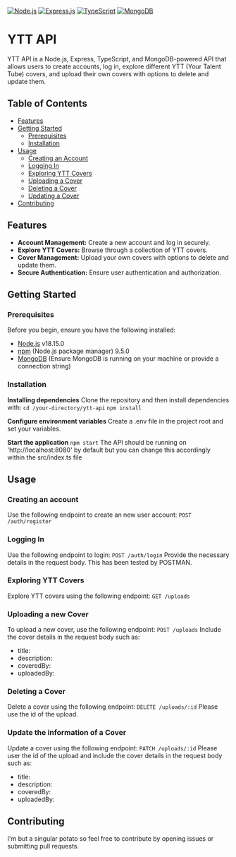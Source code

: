 [![Node.js](https://img.shields.io/badge/Node.js-18-green?logo=node.js)](https://nodejs.org/)
[![Express.js](https://img.shields.io/badge/Express.js-4-blue?logo=express)](https://expressjs.com/)
[![TypeScript](https://img.shields.io/badge/TypeScript-5.3-blue?logo=typescript)](https://www.typescriptlang.org/)
[![MongoDB](https://img.shields.io/badge/MongoDB-latest-green?logo=mongodb)](https://www.mongodb.com/)

# YTT API
YTT API is a Node.js, Express, TypeScript, and MongoDB-powered API that allows users to create accounts, log in, explore different YTT (Your Talent Tube) covers, and upload their own covers with options to delete and update them.

## Table of Contents
- [Features](#features)
- [Getting Started](#getting-started)
  - [Prerequisites](#prerequisites)
  - [Installation](#installation)
- [Usage](#usage)
  - [Creating an Account](#creating-an-account)
  - [Logging In](#logging-in)
  - [Exploring YTT Covers](#exploring-ytt-covers)
  - [Uploading a Cover](#uploading-a-cover)
  - [Deleting a Cover](#deleting-a-cover)
  - [Updating a Cover](#updating-a-cover)
- [Contributing](#contributing)

## Features

- **Account Management:** Create a new account and log in securely.
- **Explore YTT Covers:** Browse through a collection of YTT covers.
- **Cover Management:** Upload your own covers with options to delete and update them.
- **Secure Authentication:** Ensure user authentication and authorization.

## Getting Started

### Prerequisites

Before you begin, ensure you have the following installed:

- [Node.js](https://nodejs.org/) v18.15.0
- [npm](https://www.npmjs.com/) (Node.js package manager) 9.5.0
- [MongoDB](https://www.mongodb.com/) (Ensure MongoDB is running on your machine or provide a connection string)

### Installation
**Installing dependencies**
Clone the repository and then install dependencies with:
``` cd /your-directory/ytt-api ```
``` npm install ```

**Configure environment variables**
Create a .env file in the project root and set your variables.

**Start the application**
```npm start```
The API should be running on 'http://localhost:8080' by default but you can change this accordingly within the src/index.ts file

## Usage
### Creating an account
Use the following endpoint to create an new user account:
``` POST /auth/register ```
### Logging In
Use the following endpoint to login:
``` POST /auth/login ```
Provide the necessary details in the request body. This has been tested by POSTMAN.
### Exploring YTT Covers
Explore YTT covers using the following endpoint:
``` GET /uploads ```
### Uploading a new Cover
To upload a new cover, use the following endpoint:
``` POST /uploads ```
Include the cover details in the request body such as:
- title:
- description:
- coveredBy:
- uploadedBy:
### Deleting a Cover
Delete a cover using the following endpoint:
``` DELETE /uploads/:id ```
Please use the id of the upload.
### Update the information of a Cover
Update a cover using the following endpoint:
``` PATCH /uploads/:id ```
Please user the id of the upload and include the cover details in the request body such as:
- title:
- description:
- coveredBy:
- uploadedBy:

## Contributing

I'm but a singular potato so feel free to contribute by opening issues or submitting pull requests.

